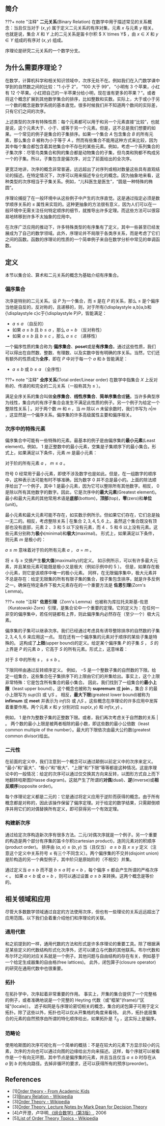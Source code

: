 ## 简介

???+ note "注释"
    **二元关系**(Binary Relation) 在数学中用于描述常见的关系概念：当且仅当对于 $(x, y)$ 属于定义二元关系的有序对集，元素 $x$ 与元素 $y$ 相关。也就是说，集合 $X$ 和 $Y$ 上的二元关系是笛卡尔积 $ X \times Y$ ，由 $x \in X$ 和 $y \in Y$ 组成的有序对 $(x, y)$ 组成。

序理论是研究二元关系的一个数学分支。

## 为什么需要序理论？

在数学，计算机科学和相关知识领域中，次序无处不在。例如我们在入门数学课中学到的自然数之间的比较：“1 小于 2”， “100 大于 99”， “小明有 3 个苹果，小红有 12 个苹果。小红把自己的一半苹果分给小明，现在谁有更多的苹果？”。或者将这个概念扩展到其他数学集合的排序，比如整数和实数。实际上，大于或小于另一个数的概念是数学系统的基本直觉。很多时候我们并不知道两个数间的实际差，只有它们之间的次序。

上述类型的次序有特殊性质：每个元素都可以用于和另一个元素直接“比较”，也就是说，这个元素大于、小于、或等于另一个元素。但是，这不总是我们想要的如果。一个常见的例子是集合的子集排序。如果一个集合 $A$ 包含集合 $B$ 的所有元素，那么集合 $B$ 被称为小于等于 $A$ 。然而有些集合不能用这种方式来比较，因为其中每个集合都包含着其他集合中不存在的某些元素。例如，考虑一个系列集合的子集次序：尽管鸟类集合和狗的集合都是动物集合的子集，但鸟类和狗都不构成另一个的子集。所以，子集包含是偏次序，对立了前面给出的全次序。

更宽泛地讲，次序的概念非常普遍，远远超出了对序列或相对数量这些具有直观结论的描述。在特定情况下，次序可以用来描述专业化的概念。因为抽象地来看，这种类型的次序相当于子集关系。例如，“儿科医生是医生”，“圆是一种特殊的椭圆”。

序理论捕捉了在一般环境中从这些例子中产生的次序直觉。这是通过指定必须是数学顺序关系的 $\leq$ 属性来实现的。这种更抽象的方法很有意义，因为人们可以在一般环境中无需关注任何特定顺序的细节，就推导出许多定理。而这些方法可以很容易地转移到许多不太抽象的应用中。

在次序广泛应用的推动下，许多特殊类型的有序集有了定义，其中一些甚至已经发展成为了自己的数学领域。此外，序理论并不局限于各类序关系，而是考虑了它们之间的函数。函数的序理论的性质的一个简单例子来自在数学分析中常见的单调函数。

## 定义

本节以集合论、算术和二元关系的概念为基础介绍有序集合。

### 偏序集合

次序是特别的二元关系。设 $P$ 为一个集合，而 $\leq$ 是在 $P$ 的关系，那么 $\leq$ 是个偏序当他是自反的，反对称的，且递移的，则，对于所有{\displaystyle a,b}a,b和{\displaystyle c}c于{\displaystyle P}P，皆能满足：

- $a\leq a$ （自反的）
- 如果 $a\leq b$ 且 $b\leq a$ ，那么 $a=b$ （反对称性）
- 如果 $a\leq b$ 且 $b\leq c$ ，那么 $a\leq c$ （递移性）

一个偏序性质的集合称为 **偏序集合**、**poset**或是**有序集合**。通过这些性质，我们可以得出在自然数、整数、有理数、以及实数中皆有明确的序关系。当然，它们还有额外的性质成为**全序**，即在 $P$ 中对于每一个 $a$ 和 $b$ 皆能满足：

- $a\leq b$ 或 $b\leq a$ （全序性）

???+ note "注释"
    **全序关系**(Total order/Linear order) 在数学中指集合 $X$ 上反对称的、传递的和完全的二元关系（一般称其为 $\leq$ ）。

满足全序关系的集合叫做**全序集合**、**线性序集合**、**简单序集合**或**链**。当许多典型序为线性，集合内的有序子集合会发生不满足此性质的例子。另一个例子为给定一个整除性关系 $|$ 。对于两个数 $m$ 和 $n$ ，当 $m$ 除以 $n$ 未留余数时，我们书写为 $n|m$ ，这显然是一个偏序关系。偏序集的许多高级属性主要和偏序相关。

### 次序中的特殊元素

偏序集合中可能有一些特殊的元素。最基本的例子是由偏序集的**最小元素**(Least element)。例如， $1$ 是正整数中的最小元素，空集是子集顺序下的最小集合。形式上，如果满足以下条件，元素 $m$ 是最小元素：

对于阶的所有元素 $a$ ， $m \leq a$ 。

符号 $0$ 经常用于最小元素，即使不涉及数字也是如此。但是，在一组数字的顺序中，这种表示法可能有时不够准确，因为数字 $0$ 并不总是最小的。上面的除法顺序给出了一个例子，其中 $1$ 是最小元素，因为它可以整除所有其他数字。相反， $0$ 是除以所有其他数字的数字。因此，它是次序中的**最大元素**(Greatest element)。最小和最大元素的其他常用术语是**底部**(bottom)，**顶部**(top)，**零**(zero)和**单位**(unit)。

最小元素和最大元素可能不存在，如实数示例所示。但如果它们存在，它们总是独一无二的。相反，考虑整除关系 $|$ 在集合 ${2,3,4,5,6}$ 上。虽然这个集合既没有顶部也没有底部，元素 $2$ 、$3$ 和 $5$ 以下没有元素，而 $4$ 、$5$ 和 $6$ 以上没有元素。这些元素分别称为**极小**(minimal)和**极大**(maximal)。 形式上，如果满足以下条件，则元素 $m$ 是极小的：

$a \leq m$ 意味着对于阶的所有元素 $a$ ， $a = m$ 。

将 $\leq$ 与 $\geq$ 交换产生**极大值**(maximality)的定义。 如示例所示，可以有许多最大元素，并且某些元素可能既是极小又是极大（例如示例中的 $5$ ）。 但是，如果存在极小元素，则它是该顺序中唯一的极小元素。 同样，在无限偏序集中，极大元素并不总是存在：给定无限集的所有有限子集的集合，按子集包含排序，就是许多反例之一。确保在特定条件下极大元素存在的一个重要方法是 **佐恩引理**(Zorn's Lemma)。

???+ note "注释"
    **佐恩引理**（Zorn's Lemma）也被称为库拉托夫斯基-佐恩（Kuratowski-Zorn）引理，是集合论中一个重要的定理。它的定义为：在任何一非空的偏序集中，若任何链都有上界，则此偏序集内必然存在（至少一个）极大元素。

偏序集的子集可以继承次序。我们已经通过考虑具有诱导整除排序的自然数的子集 ${2,3,4,5,6}$ 来应用这一点。 现在还有一个偏序集的元素对于顺序的某些子集是特殊的。 这构成了**上限**(upper bound)的定义。给定某个偏序集 $P$ 的子集 $S$ ， $S$ 的上界是 $P$ 的元素 $b$ ，它高于 $S$ 的所有元素。形式上，这意味着：

对于 $S$ 中的所有 $s$ ， $s \leq b$ 。

下限同样由通过反转顺序定义。 例如， $-5$ 是一个整数子集的自然数的下限。给定一组集合，这些集合在子集排序下的上限由它们的并集给出。事实上，这个上限非常特殊：它是包含所有集合的最小集合。 因此，我们找到了一组集合的**最小上限**（least upper bound）。这个概念也被称为 **supremum** 或 **join** 。集合 $S$ 的最小上限写为 $sup(S)$ 或 $\bigvee S$ 。 相反，**最大下限**(greatest lower bound)被称为 **infimum** 或 **meet** 并表示为 $inf(S)$ 或 $\bigwedge S$ 。这些概念在序理论的许多应用中发挥着重要作用。两个元素 $x$ 和 $y$ 分别对应 $sup({x,y})$ 和 $inf({x, y})$ 。

例如， $1$ 是作为整数子集的正整数下限。或者，我们再次考虑关于自然数的关系 $|$ 。 两个数的最小上限是被两者相除的最小数，即这些数的最小公倍数（least common multiple of the number）。最大的下限依次由最大公约数(greatest common divisor)给出。

### 二元性

在前面的定义中，我们注意到一个概念可以通过颠倒以前定义中的次序来定义。 “最小”和“最大”、“极小”和“极大”、“上限”和“下限”等等都是这种情况。这是序理论中的一般情况：给定的次序可以通过仅交换其方向来反转，以图形方式自上而下地翻转哈斯图(Hasse diagram)。这就产生了所谓的**对偶**(dual)、**逆**(inverse)或**相反顺序**(opposite order)。

每个序理论定义都是二元的：它是通过将定义应用于逆阶而获得的概念。由于所有概念都是对称的，因此该操作保留了偏序定理。对于给定的数学结果，只需颠倒顺序并用它们的对偶替换所有定义，即可获得另一个有效定理。

### 构建新次序

通过给定次序构造新次序有很多方法。二元/对偶次序就是一个例子。另一个重要的构造是两个部分有序集的笛卡尔积(cartesian product)，连同元素对的积顺序(product order)。 排序由 $(a, x) \leq (b, y)$ 当（且仅当） $a \leq b$ 且 $x \leq y$ 定义（注意这个定义中关系符号 $\leq$ 有三个不同含义）。两个偏序集的不交并(disjoint union)是阶构造的另一个典型例子，其中阶只是原始阶的（不相交）并集。

通过定义当 $a \leq b$ 而不是 $b \leq a$ 时 $a < b$ ，每个偏序 $\leq$ 都会产生所谓的严格次序 $<$ 。 如果 $a < b$ 或 $a = b$ ，则可以通过设置 $a \leq b$ 来转换。这两个概念是等价的。

## 相关领域和应用

尽管大多数数学领域通过自定的方法使用次序，但也有一些理论的关系远远超出了应用范围。以下我们会着重介绍他们和序理论的关联。

### 通用代数

和之前提到的一样，通用代数的方法和形式是许多序理论的重要工具。除了根据满足某些定义的代数结构形式化次序外，还可以建立与代数的其他联系。布尔代数和布尔环之间的对应关系就是一个例子。其他问题与自由结构的存在有关，例如基于一个给定生成器集的自由格(free lattices)。 此外，闭包算子(closure operator)的研究在通用代数中也很重要。

### 拓扑

在拓扑学中，次序起着非常重要的作用。 事实上，开集的集合提供了一个完整格的例子，或者准确地说是一个完整的 Heyting 代数（或“框架”(frame)/“区域”(locale)）。 滤子和网是与序理论密切相关的概念，集合的闭包算子可用于定义拓扑。除了这些以外，拓扑也可以仅从开集格的角度来看待。 此外，拓扑底层集合的元素的自然预序由所谓的特化顺序给出，如果拓扑是 $T_{0}$ ，这实际上是偏序。

### 范畴论

使用哈斯图的次序可视化有一个简单的概括：不是在较大的元素下方显示较小的元素，次序的方向也可以通过向图的边缘给出方向来描述。这样，每个序就可以被看作是一个有向无环图，其中节点是偏序集的元素，并且当且仅当 $a \leq b$ 时存在从 $a$ 到 $b$ 的有向路径。去掉非循环的要求，还可以获得所有的预序(preorder)。

## References

- [1][Order theory - From Academic Kids](<https://academickids.com/encyclopedia/index.php/Order_theory>)
- [2][Binary Relation - Wikipedia](<https://en.wikipedia.org/wiki/Binary_relation>)
- [3][Order Theory - Wikipedia](<https://en.wikipedia.org/wiki/Order_theory>)
- [3][Order Theory, Lecture Notes by Mark Dean for Decision Theory](<http://www.columbia.edu/~md3405/DT_Order_15.pdf>)
- [4]卢开澄，卢华明,[《组合数学》（第3版）](http://www.tup.tsinghua.edu.cn/bookscenter/book_00458101.html), 2006
- [5][List of Order Theory Topics - Wikipedia](https://en.wikipedia.org/wiki/List_of_order_theory_topics)
